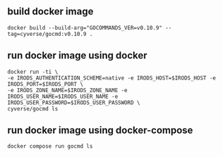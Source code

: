 ## build docker image
```
docker build --build-arg="GOCOMMANDS_VER=v0.10.9" --tag=cyverse/gocmd:v0.10.9 .
```

## run docker image using docker
```
docker run -ti \
-e IRODS_AUTHENTICATION_SCHEME=native -e IRODS_HOST=$IRODS_HOST -e IRODS_PORT=$IRODS_PORT \
-e IRODS_ZONE_NAME=$IRODS_ZONE_NAME -e IRODS_USER_NAME=$IRODS_USER_NAME -e IRODS_USER_PASSWORD=$IRODS_USER_PASSWORD \
cyverse/gocmd ls
```

## run docker image using docker-compose
```
docker compose run gocmd ls
```